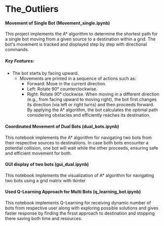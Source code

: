 # The_Outliers

#### Movement of Single Bot (Movement_single.ipynb) 

This project implements the A* algorithm to determine the shortest path for a single bot moving from a given source to a destination within a grid. The bot's movement is tracked and displayed step by step with directional commands.

##### Key Features:
- The bot starts by facing upward.
   - Movements are printed in a sequence of actions such as:
      - Forward: Move in the current direction.
      - Left: Rotate 90° counterclockwise.
      - Right: Rotate 90° clockwise.
When moving in a different direction (e.g., from facing upward to moving right), the bot first changes its direction (via left or right turns) and then proceeds forward.
By applying the A* algorithm, the bot calculates the optimal path considering obstacles and efficiently reaches its destination.


#### Coordinated Movement of Dual Bots (dual_bots.ipynb)

This notebook implements the A* algorithm for navigating two bots from their respective sources to destinations. In case both bots encounter a potential collision, one bot will wait while the other proceeds, ensuring safe and efficient movement for both.


#### GUI display of two bots (gui_dual.ipynb)

This notebook implements the visualization of A* algorithm for navigating two bots using a grid matrix with tkinter



#### Used Q-Learning Approach for Multi Bots (q_learning_bot.ipynb)

This notebook implements Q-Learning for receiving dynamic number of bots from respective user along with exploring possible solutions and gives faster response by finding the firsst approach to destination and stopping there saving both time and resources.
